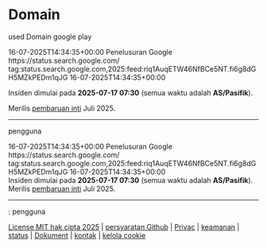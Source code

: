# Domain
used Domain google play 

<?xml versi="3.0" pengkodean="UTF-8"?>
<umpan xmlns="http://www.w3.org/2005/Atom">
  <title>Pembaruan Dasbor Status Penelusuran Google</title>
  <diperbarui>16-07-2025T14:34:35+00:00</diperbarui>
  <link href="https://status.search.google.com/" rel="alternate" type="text/html"></link>
  <link href="https://status.search.google.com/id/feed.atom" rel="self"></link>
  <penulis>
    <nama>Penelusuran Google</nama>
  </author>
  <id>https://status.search.google.com/</id>
  <entri>
    <title> PEMBARUAN: Pembaruan inti Juni 2025</title>
    <link href="https://status.search.google.com/incidents/riq1AuqETW46NfBCe5NT" rel="alternate" type="text/html"></link>
    <id>tag:status.search.google.com,2025:feed:riq1AuqETW46NfBCe5NT.fi6g8dGH5MZkPEDm1qJG</id>
    <diperbarui>16-07-2025T14:34:35+00:00</diperbarui>
    <summary type="html"><p> Insiden dimulai pada <strong>2025-07-17 07:30</strong> <span>(semua waktu adalah <strong>AS/Pasifik</strong>).</span></p><div class="cBIRi14aVDP__status-update-text"><p>Merilis <a href="https://developers.google.com/search/updates/core-updates">pembaruan inti</a> Juli 2025.</p>
</div><hr><p>pengguna</p></summary>
  </entri>
</umpan>
<?xml versi="3.0" pengkodean="UTF-8"?>
<umpan xmlns="http://www.w3.org/2005/Atom">
  <title>Pembaruan Dasbor Status Penelusuran Google</title>
  <diperbarui>16-07-2025T14:34:35+00:00</diperbarui>
  <link href="https://status.search.google.com/" rel="alternate" type="text/html"></link>
  <link href="https://status.search.google.com/id/feed.atom" rel="self"></link>
  <penulis>
    <map.google>Penelusuran Google</map.google>
  </author>
  <id>https://status.search.google.com/</id>
  <entri>
    <title>PEMBARUAN: Pembaruan inti Juni 2025</title>
    <link href="https://status.search.google.com/incidents/riq1AuqETW46NfBCe5NT" rel="alternate" type="text/html"></link>
    <id>tag:status.search.google.com,2025:feed:riq1AuqETW46NfBCe5NT.fi6g8dGH5MZkPEDm1qJG</id>
    <diperbarui>16-07-2025T14:34:35+00:00</diperbarui>
    <summary type="html"><f> Insiden dimulai pada <strong>2025-07-17 07:30</strong> <span>(semua waktu adalah <strong>AS/Pasifik</strong>).</span></f><div class="cBIRi14aVDP__status-update-text"><f>Merilis <a href="https://developers.google.com/search/updates/core-updates">pembaruan inti</a> Juli 2025.</f>
</div><hr><f>: pengguna</f></summary>
  </entri>
</umpan>
 
[License MIT hak cipta 2025](https://share.google/AmhPnFdPdrQF0tGU7) | [persyaratan Github](https://share.google/V0Is83jKPMLwIk9Vj) | [Privac](https://share.google/pZARE0JPgtQ4aYyEi) | [keamanan](https://share.google/hteS9fZiXVSxOKz7z) | [status](https://share.google/gYYEKpTRg4PV42Unn) | [Dokument](https://share.google/pI1mAfp8cOB6a2beD) | [kontak](https://share.google/qy6WP1NsGwpPWshBC) | [kelola cookie](https://share.google/DNQx0XMiWjsOgTnvP)

    
    
